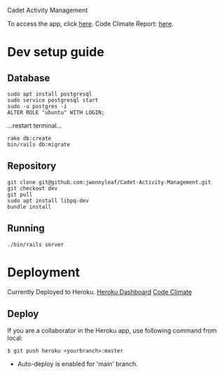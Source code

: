 Cadet Activity Management

To access the app, click [here](https://cadet-activity-management-7ed1c42c26df.herokuapp.com/).
Code Climate Report: [here](https://codeclimate.com/github/jwonnyleaf/Cadet-Activity-Management).

# Dev setup guide
## Database
```
sudo apt install postgresql
sudo service postgresql start
sudo -u postgres -i
ALTER ROLE "ubuntu" WITH LOGIN;
```
...restart terminal...
```
rake db:create
bin/rails db:migrate
```

## Repository

```
git clone git@github.com:jwonnyleaf/Cadet-Activity-Management.git
git checkout dev
git pull
sudo apt install libpq-dev
bundle install
```
## Running
```
./bin/rails server
```
# Deployment

Currently Deployed to Heroku. [Heroku Dashboard](https://dashboard.heroku.com/apps/cadet-activity-management)
[Code Climate](https://codeclimate.com/github/jwonnyleaf/Cadet-Activity-Management)

## Deploy
If you are a collaborator in the Heroku app, use following command from local:
```
$ git push heroku <yourbranch>:master
```
* Auto-deploy is enabled for 'main' branch.
